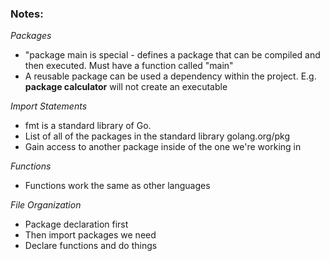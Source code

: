 ### Notes: 

_Packages_

- "package main is special - defines a package that can be compiled and then executed. Must have a function called "main" 
- A reusable package can be used a dependency within the project. E.g. __package calculator__ will not create an executable 

_Import Statements_
- fmt is a standard library of Go. 
- List of all of the packages in the standard library golang.org/pkg 
- Gain access to another package inside of the one we're working in

_Functions_
- Functions work the same as other languages

_File Organization_
- Package declaration first 
- Then import packages we need 
- Declare functions and do things

